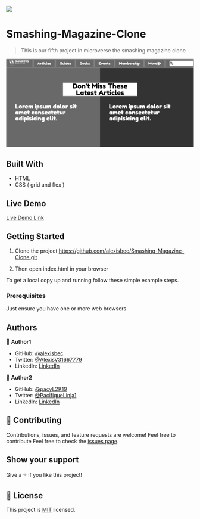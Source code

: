 ![](https://img.shields.io/badge/Microverse-blueviolet)
# Smashing-Magazine-Clone

> This is our fifth project in microverse the smashing magazine clone

![screenshot](img/Capture.PNG)

## Built With

- HTML
- CSS ( grid and flex )

## Live Demo

[Live Demo Link](https://alexisbec.github.io/Smashing-Magazine-Clone/)

## Getting Started

1. Clone the project 
  https://github.com/alexisbec/Smashing-Magazine-Clone.git

2. Then open index.html in your browser

To get a local copy up and running follow these simple example steps.

### Prerequisites

Just ensure you have one or more web browsers

## Authors

👤 **Author1**

- GitHub: [@alexisbec](https://github.com/alexisbec)
- Twitter: [@AlexisV31667779](https://twitter.com/AlexisV31667779i)
- LinkedIn: [LinkedIn](https://www.linkedin.com/in/alexis-varela-2584111b7/)

👤 **Author2**

- GitHub: [@pacyL2K19](https://github.com/pacyL2K19)
- Twitter: [@PacifiqueLinja1](https://twitter.com/PacifiqueLinja1)
- LinkedIn: [LinkedIn](https://www.linkedin.com/in/pacifique-linjanja-2a565517b/)

## 🤝 Contributing

Contributions, issues, and feature requests are welcome!
Feel free to contribute 
Feel free to check the [issues page](https://github.com/ahzia/HTML-Signup-Form/issues/3).

## Show your support

Give a ⭐️ if you like this project!

## 📝 License

This project is [MIT]() licensed.